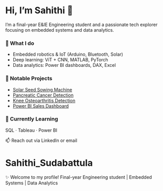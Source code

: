 # Hi, I’m Sahithi 👋

I’m a final-year E&IE Engineering student and a passionate tech explorer focusing on embedded systems and data analytics.

### 🚀 What I do
- Embedded robotics & IoT (Arduino, Bluetooth, Solar)
- Deep learning: ViT + CNN, MATLAB, PyTorch
- Data analytics: Power BI dashboards, DAX, Excel

### 🔧 Notable Projects
- [Solar Seed Sowing Machine](https://github.com/SahithiSudabattula/solar-seed-sowing-machine)
- [Pancreatic Cancer Detection](https://github.com/SahithiSudabattula/pancreatic-cancer-detection)
- [Knee Osteoarthritis Detection](https://github.com/SahithiSudabattula/knee-osteoarthritis-detection)
- [Power BI Sales Dashboard](https://github.com/SahithiSudabattula/powerbi-sales-dashboard)

### 🔭 Currently Learning
SQL · Tableau · Power BI

📫 Reach out via LinkedIn or email

# Sahithi_Sudabattula
✨ Welcome to my profile! Final-year Engineering student | Embedded Systems | Data Analytics

